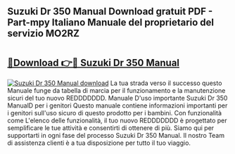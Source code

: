 ## Suzuki Dr 350 Manual Download gratuit PDF - Part-mpy Italiano Manuale del proprietario del servizio MO2RZ

# <h2><a href="http://dfg6qq.blite.top/?on=Suzuki+Dr+350+Manual">🔗Download 👉🔴 Suzuki Dr 350 Manual</a></h2>

[![Suzuki Dr 350 Manual download](https://i.imgur.com/lujVjoI.png)](http://dfg6qq.blite.top/?on=Suzuki+Dr+350+Manual)
La tua strada verso il successo questo Manuale funge da tabella di marcia per il funzionamento e la manutenzione sicuri del tuo nuovo REDDDDDDD. Manuale D'uso importante Suzuki Dr 350 ManualD per i genitori Questo manuale contiene informazioni importanti per i genitori sull'uso sicuro di questo prodotto per i bambini. Con funzionalità come L'elenco delle funzionalità, il tuo nuovo REDDDDDDD è progettato per semplificare le tue attività e consentirti di ottenere di più. Siamo qui per supportarti in ogni fase del processo Suzuki Dr 350 Manual. Il nostro Team di assistenza clienti è a tua disposizione per tutto il tuo viaggio.
